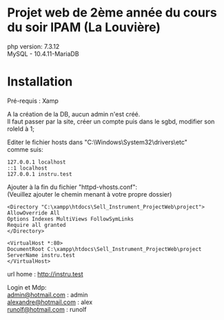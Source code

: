 # Projet web de 2ème année du cours du soir IPAM (La Louvière)

php version: 7.3.12  
MySQL - 10.4.11-MariaDB  

Installation
=============

Pré-requis : Xamp  

A la création de la DB, aucun admin n'est créé.  
Il faut passer par la site, créer un compte puis
dans le sgbd, modifier son roleId à 1;  

Editer le fichier hosts dans "C:\Windows\System32\drivers\etc"  
comme suis:  

```
127.0.0.1 localhost  
::1 localhost  
127.0.0.1 instru.test  
```

Ajouter à la fin du fichier "httpd-vhosts.conf":  
(Veuillez ajouter le chemin menant à votre propre dossier)
```
<Directory "C:\xampp\htdocs\Sell_Instrument_ProjectWeb\project">  
AllowOverride All  
Options Indexes MultiViews FollowSymLinks  
Require all granted  
</Directory>  
```
```
<VirtualHost *:80>  
DocumentRoot C:\xampp\htdocs\Sell_Instrument_ProjectWeb\project  
ServerName instru.test  
</VirtualHost>  
```

url home : http://instru.test

Login et Mdp:  
admin@hotmail.com : admin  
alexandre@hotmail.com : alex  
runolf@hotmail.com : runolf

